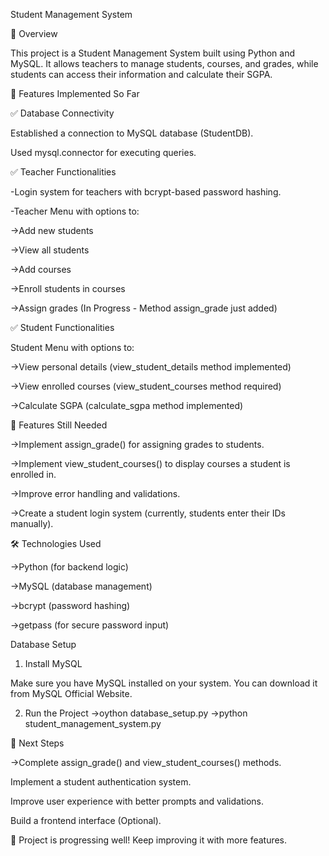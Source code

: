 Student Management System

📌 Overview

This project is a Student Management System built using Python and MySQL. It allows teachers to manage students, courses, and grades, while students can access their information and calculate their SGPA.

🚀 Features Implemented So Far

✅ Database Connectivity

Established a connection to MySQL database (StudentDB).

Used mysql.connector for executing queries.

✅ Teacher Functionalities

-Login system for teachers with bcrypt-based password hashing.

-Teacher Menu with options to:

->Add new students

->View all students

->Add courses

->Enroll students in courses

->Assign grades (In Progress - Method assign_grade just added)

✅ Student Functionalities

Student Menu with options to:

->View personal details (view_student_details method implemented)

->View enrolled courses (view_student_courses method required)

->Calculate SGPA (calculate_sgpa method implemented)

🔧 Features Still Needed

->Implement assign_grade() for assigning grades to students.

->Implement view_student_courses() to display courses a student is enrolled in.

->Improve error handling and validations.

->Create a student login system (currently, students enter their IDs manually).

🛠 Technologies Used

->Python (for backend logic)

->MySQL (database management)

->bcrypt (password hashing)

->getpass (for secure password input)

Database Setup

1. Install MySQL

Make sure you have MySQL installed on your system. You can download it from MySQL Official Website.

2. Run the Project
   ->oython database_setup.py
   ->python student_management_system.py
   
📝 Next Steps

->Complete assign_grade() and view_student_courses() methods.

Implement a student authentication system.

Improve user experience with better prompts and validations.

Build a frontend interface (Optional).

🚀 Project is progressing well! Keep improving it with more features.

